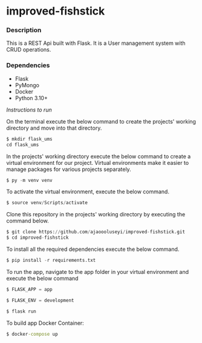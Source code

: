 # improved-fishstick

### Description
This is a REST Api built with Flask. It is a User management system with CRUD operations.

### Dependencies
* Flask
* PyMongo
* Docker
* Python 3.10+

_Instructions to run_

On the terminal execute the below command to create the projects' working directory and move into that directory.
 
```python
$ mkdir flask_ums
cd flask_ums
```

In the projects' working directory execute the below command to create a virtual environment for our project. Virtual environments make it easier to manage packages for various projects separately.

 
```python
$ py -m venv venv
```

To activate the virtual environment, execute the below command.

```python
$ source venv/Scripts/activate
```
Clone this repository in the projects' working directory by executing the command below.

```python
$ git clone https://github.com/ajaoooluseyi/improved-fishstick.git
$ cd improved-fishstick
```

To install all the required dependencies execute the below command.

```python
$ pip install -r requirements.txt
```

To run the app, navigate to the app folder in your virtual environment and execute the below command
```python
$ FLASK_APP = app

$ FLASK_ENV = development

$ flask run 
```
To build app Docker Container:
```cmd
$ docker-compose up
```
